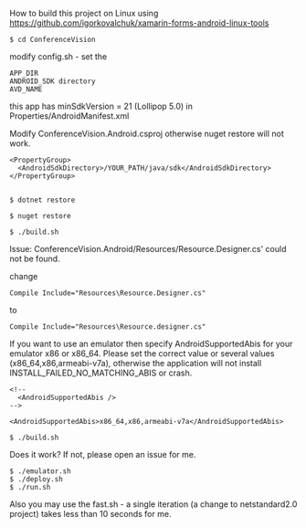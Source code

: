 How to build this project on Linux using https://github.com/igorkovalchuk/xamarin-forms-android-linux-tools

    $ cd ConferenceVision

modify config.sh - set the

    APP_DIR
    ANDROID_SDK directory
    AVD_NAME

this app has minSdkVersion = 21 (Lollipop 5.0) in Properties/AndroidManifest.xml

Modify ConferenceVision.Android.csproj otherwise nuget restore will not work.

    <PropertyGroup>
      <AndroidSdkDirectory>/YOUR_PATH/java/sdk</AndroidSdkDirectory>
    </PropertyGroup>


    $ dotnet restore

    $ nuget restore

    $ ./build.sh

Issue: ConferenceVision.Android/Resources/Resource.Designer.cs' could not be found.

change 

    Compile Include="Resources\Resource.Designer.cs"
    
to

    Compile Include="Resources\Resource.designer.cs"

If you want to use an emulator then specify AndroidSupportedAbis for your emulator x86 or x86_64.
Please set the correct value or several values (x86_64,x86,armeabi-v7a), otherwise the application will not install INSTALL_FAILED_NO_MATCHING_ABIS or crash.

    <!--
      <AndroidSupportedAbis />
    -->

    <AndroidSupportedAbis>x86_64,x86,armeabi-v7a</AndroidSupportedAbis>

    $ ./build.sh

Does it work? If not, please open an issue for me.

    $ ./emulator.sh
    $ ./deploy.sh
    $ ./run.sh

Also you may use the fast.sh - a single iteration (a change to netstandard2.0 project) takes less than 10 seconds for me.
